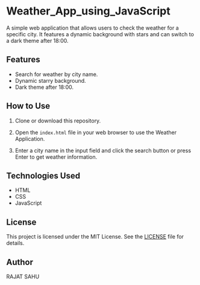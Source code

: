 # Weather_App_using_JavaScript

A simple web application that allows users to check the weather for a specific city. It features a dynamic background with stars and can switch to a dark theme after 18:00.

## Features

- Search for weather by city name.
- Dynamic starry background.
- Dark theme after 18:00.

## How to Use

1. Clone or download this repository.

2. Open the `index.html` file in your web browser to use the Weather Application.

3. Enter a city name in the input field and click the search button or press Enter to get weather information.

## Technologies Used

- HTML
- CSS
- JavaScript

## License

This project is licensed under the MIT License. See the [LICENSE](LICENSE) file for details.

## Author

RAJAT SAHU
